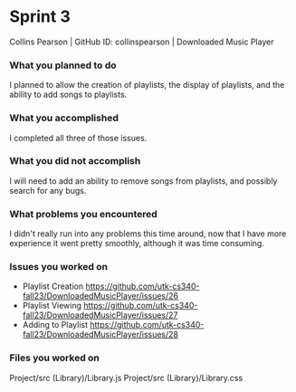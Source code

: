 # Sprint 3

Collins Pearson | GitHub ID: collinspearson | Downloaded Music Player

### What you planned to do
I planned to allow the creation of playlists, the display of playlists, and the ability to add songs to playlists.

### What you accomplished
I completed all three of those issues.

### What you did not accomplish
I will need to add an ability to remove songs from playlists, and possibly search for any bugs.

### What problems you encountered
I didn't really run into any problems this time around, now that I have more experience it went pretty smoothly, although it was time consuming.

### Issues you worked on
- Playlist Creation https://github.com/utk-cs340-fall23/DownloadedMusicPlayer/issues/26
- Playlist Viewing https://github.com/utk-cs340-fall23/DownloadedMusicPlayer/issues/27
- Adding to Playlist https://github.com/utk-cs340-fall23/DownloadedMusicPlayer/issues/28

### Files you worked on
Project/src (Library)/Library.js
Project/src (Library)/Library.css

